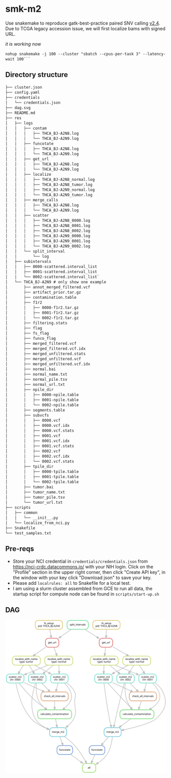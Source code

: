 # smk-m2

Use snakemake to reproduce gatk-best-practice paired SNV calling [v2.4](https://github.com/gatk-workflows/gatk4-somatic-snvs-indels/tree/2.4.0). Due to TCGA legacy accession issue, we will first localize bams with signed URL.

*it is working now*

```
nohup snakemake -j 100 --cluster "sbatch --cpus-per-task 3" --latency-wait 100```
```

## Directory structure

```
├── cluster.json
├── config.yaml
├── credentials
│   └── credentials.json
├── dag.svg
├── README.md
├── res
│   ├── logs
│   │   ├── contam
│   │   │   ├── THCA_BJ-A2N8.log
│   │   │   └── THCA_BJ-A2N9.log
│   │   ├── funcotate
│   │   │   ├── THCA_BJ-A2N8.log
│   │   │   └── THCA_BJ-A2N9.log
│   │   ├── get_url
│   │   │   ├── THCA_BJ-A2N8.log
│   │   │   └── THCA_BJ-A2N9.log
│   │   ├── localize
│   │   │   ├── THCA_BJ-A2N8_normal.log
│   │   │   ├── THCA_BJ-A2N8_tumor.log
│   │   │   ├── THCA_BJ-A2N9_normal.log
│   │   │   └── THCA_BJ-A2N9_tumor.log
│   │   ├── merge_calls
│   │   │   ├── THCA_BJ-A2N8.log
│   │   │   └── THCA_BJ-A2N9.log
│   │   ├── scatter
│   │   │   ├── THCA_BJ-A2N8_0000.log
│   │   │   ├── THCA_BJ-A2N8_0001.log
│   │   │   ├── THCA_BJ-A2N8_0002.log
│   │   │   ├── THCA_BJ-A2N9_0000.log
│   │   │   ├── THCA_BJ-A2N9_0001.log
│   │   │   └── THCA_BJ-A2N9_0002.log
│   │   └── split_interval
│   │       └── log
│   ├── subintervals
│   │   ├── 0000-scattered.interval_list
│   │   ├── 0001-scattered.interval_list
│   │   └── 0002-scattered.interval_list`
│   └── THCA_BJ-A2N9 # only show one example
│       ├── annot_merged_filtered.vcf
│       ├── artifact_prior.tar.gz
│       ├── contamination.table
│       ├── f1r2
│       │   ├── 0000-f1r2.tar.gz
│       │   ├── 0001-f1r2.tar.gz
│       │   └── 0002-f1r2.tar.gz
│       ├── filtering.stats
│       ├── flag
│       ├── fs_flag
│       ├── funco_flag
│       ├── merged_filtered.vcf
│       ├── merged_filtered.vcf.idx
│       ├── merged_unfiltered.stats
│       ├── merged_unfiltered.vcf
│       ├── merged_unfiltered.vcf.idx
│       ├── normal.bai
│       ├── normal_name.txt
│       ├── normal_pile.tsv
│       ├── normal_url.txt
│       ├── npile_dir
│       │   ├── 0000-npile.table
│       │   ├── 0001-npile.table
│       │   └── 0002-npile.table
│       ├── segments.table
│       ├── subvcfs
│       │   ├── 0000.vcf
│       │   ├── 0000.vcf.idx
│       │   ├── 0000.vcf.stats
│       │   ├── 0001.vcf
│       │   ├── 0001.vcf.idx
│       │   ├── 0001.vcf.stats
│       │   ├── 0002.vcf
│       │   ├── 0002.vcf.idx
│       │   └── 0002.vcf.stats
│       ├── tpile_dir
│       │   ├── 0000-tpile.table
│       │   ├── 0001-tpile.table
│       │   └── 0002-tpile.table
│       ├── tumor.bai
│       ├── tumor_name.txt
│       ├── tumor_pile.tsv
│       └── tumor_url.txt
├── scripts
│   ├── common
│   │   └── __init__.py
│   └── localize_from_nci.py
├── Snakefile
└── test_samples.txt
```

## Pre-reqs

- Store your NCI credential in `credentials/credentials.json` from https://nci-crdc.datacommons.io/ with your NIH login. Click on the "Profile" section in the upper right corner, then click "Create API key", in the window with your key click "Download json" to save your key.
- Please add `localrules: all` to Snakefile for a local test.
- I am using a slurm cluster assembled from GCE to run all data, the startup script for compute node can be found in `scripts/start-up.sh`


## DAG


![dag](dag.svg)
